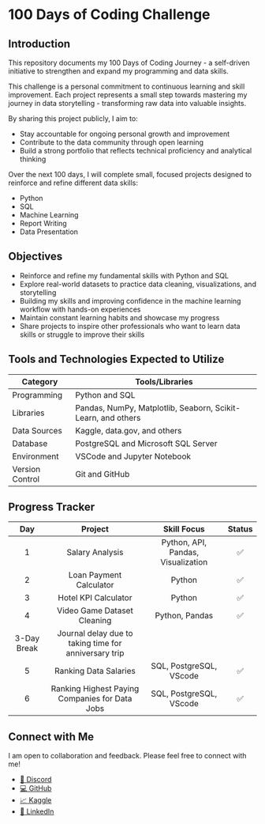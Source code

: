 # 100 Days of Coding Challenge

## Introduction
This repository documents my 100 Days of Coding Journey - a self-driven initiative to strengthen and expand my programming and data skills.

This challenge is a personal commitment to continuous learning and skill improvement. Each project represents a small step towards mastering my journey in data storytelling - transforming raw data into valuable insights. 

By sharing this project publicly, I aim to: 

* Stay accountable for ongoing personal growth and improvement
* Contribute to the data community through open learning
* Build a strong portfolio that reflects technical proficiency and analytical thinking

Over the next 100 days, I will complete small, focused projects designed to reinforce and refine different data skills:
* Python
* SQL
* Machine Learning
* Report Writing
* Data Presentation

## Objectives
* Reinforce and refine my fundamental skills with Python and SQL
* Explore real-world datasets to practice data cleaning, visualizations, and storytelling
* Building my skills and improving confidence in the machine learning workflow with hands-on experiences
* Maintain constant learning habits and showcase my progress
* Share projects to inspire other professionals who want to learn data skills or struggle to improve their skills

## Tools and Technologies Expected to Utilize

| Category | Tools/Libraries |
| -------- | --------------- |
| Programming | Python and SQL|
| Libraries | Pandas, NumPy, Matplotlib, Seaborn, Scikit-Learn, and others|
| Data Sources| Kaggle, data.gov, and others|
| Database | PostgreSQL and Microsoft SQL Server |
| Environment | VSCode and Jupyter Notebook |
| Version Control | Git and GitHub |

## Progress Tracker

| Day | Project | Skill Focus | Status |
| :---: | :-------: | :-----------: | :------: |
| 1 | Salary Analysis | Python, API, Pandas, Visualization | ✅ |
| 2 | Loan Payment Calculator| Python | ✅ |
| 3 | Hotel KPI Calculator | Python | ✅ |
| 4 | Video Game Dataset Cleaning | Python, Pandas | ✅ |
| 3-Day Break| Journal delay due to taking time for anniversary trip |
| 5 | Ranking Data Salaries | SQL, PostgreSQL, VScode | ✅ |
| 6 | Ranking Highest Paying Companies for Data Jobs | SQL, PostgreSQL, VScode | ✅ |

## Connect with Me

I am open to collaboration and feedback. Please feel free to connect with me! <br>
* [👾 Discord](https://discord.com/users/1358605266588795001)
* [💻 GitHub](https://github.com/loganangell)<br>
* [📈 Kaggle](https://www.kaggle.com/loganangell)<br>
* [🔗 LinkedIn](www.linkedin.com/in/logan-angell) <br>


